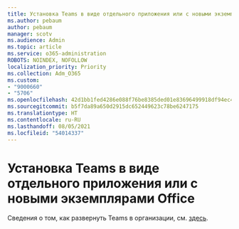 ```yaml
---
title: Установка Teams в виде отдельного приложения или с новыми экземплярами Office
ms.author: pebaum
author: pebaum
manager: scotv
ms.audience: Admin
ms.topic: article
ms.service: o365-administration
ROBOTS: NOINDEX, NOFOLLOW
localization_priority: Priority
ms.collection: Adm_O365
ms.custom:
- "9000660"
- "5706"
ms.openlocfilehash: 42d1bb1fed4286e088f76be8385ded01e83696499918df94ec438ae84fbede7c
ms.sourcegitcommit: b5f7da89a650d2915dc652449623c78be6247175
ms.translationtype: HT
ms.contentlocale: ru-RU
ms.lasthandoff: 08/05/2021
ms.locfileid: "54014337"
---
```

# <a name="install-teams-as-standalone-or-with-new-office-installs"></a>Установка Teams в виде отдельного приложения или с новыми экземплярами Office

Сведения о том, как развернуть Teams в организации, см. [здесь](https://docs.microsoft.com/alchemyinsights/installing-teams-as-standalone-or-with-new-existing-office-installs).

